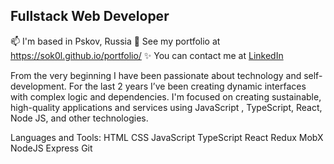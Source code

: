 ## Fullstack Web Developer

📫 I'm based in Pskov, Russia
👀 See my portfolio at https://sok0l.github.io/portfolio/
✨ You can contact me at [LinkedIn](https://www.linkedin.com/in/%D0%BB%D0%B5%D0%B2-%D1%81%D0%BE%D0%BA%D0%BE%D0%BB%D0%BE%D0%B2-038766255//)

From the very beginning I have been passionate about technology and self-development. For the last 2 years I’ve been creating dynamic interfaces with complex logic and dependencies. I'm focused on creating sustainable, high-quality applications and services using JavaScript , TypeScript, React, Node JS, and other technologies.

Languages and Tools:
HTML CSS JavaScript TypeScript React Redux MobX NodeJS Express Git
